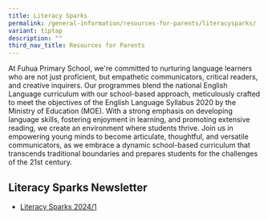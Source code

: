 ```yaml
---
title: Literacy Sparks
permalink: /general-information/resources-for-parents/literacysparks/
variant: tiptap
description: ""
third_nav_title: Resources for Parents
---
```

<p>At Fuhua Primary School, we're committed to nurturing language learners
who are not just proficient, but empathetic communicators, critical readers,
and creative inquirers. Our programmes blend the national English Language
curriculum with our school-based approach, meticulously crafted to meet
the objectives of the English Language Syllabus 2020 by the Ministry of
Education (MOE). With a strong emphasis on developing language skills,
fostering enjoyment in learning, and promoting extensive reading, we create
an environment where students thrive. Join us in empowering young minds
to become articulate, thoughtful, and versatile communicators, as we embrace
a dynamic school-based curriculum that transcends traditional boundaries
and prepares students for the challenges of the 21st century.</p>
<p></p>
<h2>Literacy Sparks Newsletter</h2>
<ul data-tight="true" class="tight">
<li>
<p><a href="/files/Resource for Parents/Literacy_Sparks_latest.pdf" rel="noopener noreferrer nofollow" target="_blank">Literacy Sparks 2024/1</a>
</p>
</li>
</ul>
<h2></h2>
<p></p>